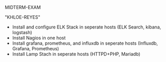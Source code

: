 MIDTERM-EXAM

"KHLOE-REYES"

- Install and configure ELK Stack in seperate hosts (ELK Search, kibana, logstash)
- Install Nagios in one host
- Install grafana, prometheus, and influxdb in seperate hosts (Influxdb, Grafana, Prometheus)
- Install Lamp Stach in seperate hosts (HTTPD+PHP, Mariadb)

